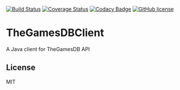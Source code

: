 [![Build Status](https://travis-ci.org/zygimantus/TheGamesDBClient.svg?branch=master)](https://travis-ci.org/zygimantus/TheGamesDBClient) 
[![Coverage Status](https://coveralls.io/repos/github/zygimantus/TheGamesDBClient/badge.svg?branch=master)](https://coveralls.io/github/zygimantus/TheGamesDBClient?branch=master)
[![Codacy Badge](https://api.codacy.com/project/badge/Grade/d89694dfc699463a8b3e1949be227786)](https://www.codacy.com/app/zygimantus/TheGamesDBClient?utm_source=github.com&amp;utm_medium=referral&amp;utm_content=zygimantus/TheGamesDBClient&amp;utm_campaign=Badge_Grade)
[![GitHub license](https://img.shields.io/github/license/zygimantus/TheGamesDBClient.svg)](https://github.com/zygimantus/TheGamesDBClient/blob/master/LICENSE.md)

# TheGamesDBClient
A Java client for TheGamesDB API

License
----

MIT